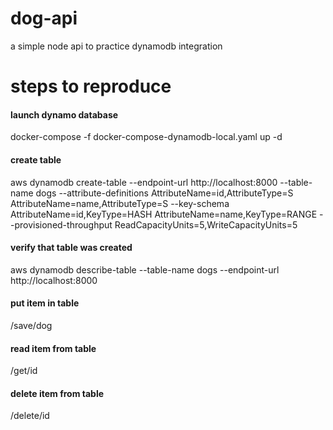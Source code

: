 # dog-api
a simple node api to practice dynamodb integration

# steps to reproduce
#### launch dynamo database
docker-compose -f docker-compose-dynamodb-local.yaml up -d

#### create table 
aws dynamodb create-table --endpoint-url http://localhost:8000 --table-name dogs --attribute-definitions AttributeName=id,AttributeType=S AttributeName=name,AttributeType=S --key-schema AttributeName=id,KeyType=HASH AttributeName=name,KeyType=RANGE --provisioned-throughput ReadCapacityUnits=5,WriteCapacityUnits=5

#### verify that table was created
aws dynamodb describe-table --table-name dogs --endpoint-url http://localhost:8000

#### put item in table
/save/dog

#### read item from table
/get/id

#### delete item from table
/delete/id
